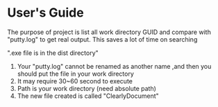 # User's Guide

The purpose of project is list all work directory GUID and compare with "putty.log" to get real output. This saves a lot of time on searching

".exe file is in the dist directory"

1. Your "putty.log" cannot be renamed as another name ,and then you should put the file in your work directory
2. It may require 30~60 second to execute
3. Path is your work directory (need absolute path)
4. The new file created is called "ClearlyDocument"
